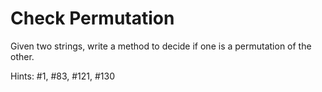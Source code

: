 # Check Permutation
Given two strings, write a method to decide if one is a permutation of the other.

Hints: #1, #83, #121, #130

